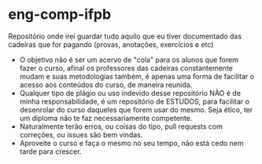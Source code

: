 # eng-comp-ifpb
Repositório onde irei guardar tudo aquilo que eu tiver documentado das cadeiras que for pagando (provas, anotações, exercícios e etc)

- O objetivo não é ser um acervo de "cola" para os alunos que forem fazer o curso, afinal os professores das cadeiras constantemente mudam e suas metodologias também, é apenas uma forma de facilitar o acesso aos conteúdos do curso, de maneira reunida.
- Qualquer tipo de plágio ou uso indevido desse repositório NÃO é de minha responsabilidade, é um repositório de ESTUDOS, para facilitar o desenrolar do curso daqueles que forem usar do mesmo. Seja ético, ter um diploma não te faz necessariamente competente.
- Naturalmente terão erros, ou coisas do tipo, pull requests com correções, ou issues são bem vindas.
- Aproveite o curso e faça o mesmo no seu tempo, não está cedo nem tarde para crescer.
